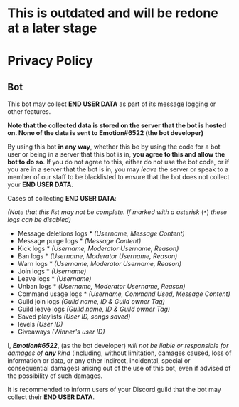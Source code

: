 # This is outdated and will be redone at a later stage

# Privacy Policy

## Bot

This bot may collect **END USER DATA** as part of its message logging or other features.

**Note that the collected data is stored on the server that the bot is hosted on. None of the data is sent to Emotion#6522 (the bot developer)**

By using this bot **in any way**, whether this be by using the code for a bot user or being in a server that this bot is in, **you agree to this and allow the bot to do so**. If you do not agree to this, either do not use the bot code, or if you are in a server that the bot is in, you may _leave_ the server or speak to a member of our staff to be blacklisted to ensure that the bot does not collect your **END USER DATA**.

Cases of collecting **END USER DATA**:

_(Note that this list may not be complete. If marked with a asterisk_ (`*`) _these logs can be disabled)_

- Message deletions logs * _(Username, Message Content)_
- Message purge logs * _(Message Content)_
- Kick logs * _(Username, Moderator Username, Reason)_
- Ban logs * _(Username, Moderator Username, Reason)_
- Warn logs * _(Username, Moderator Username, Reason)_
- Join logs * _(Username)_
- Leave logs * _(Username)_
- Unban logs * _(Username, Moderator Username, Reason)_
- Command usage logs * _(Username, Command Used, Message Content)_
- Guild join logs _(Guild name, ID & Guild owner Tag)_
- Guild leave logs _(Guild name, ID & Guild owner Tag)_
- Saved playlists _(User ID, songs saved)_
- levels _(User ID)_
- Giveaways _(Winner's user ID)_

I, ***Emotion#6522***, (as the bot developer) _will not be liable or responsible for damages of_ ***any*** _kind_ (including, without limitation, damages caused, loss of information or data, or any other indirect, incidental, special or consequential damages) arising out of the use of this bot, even if advised of the possibility of such damages.

It is recommended to inform users of your Discord guild that the bot may collect their **END USER DATA**.
